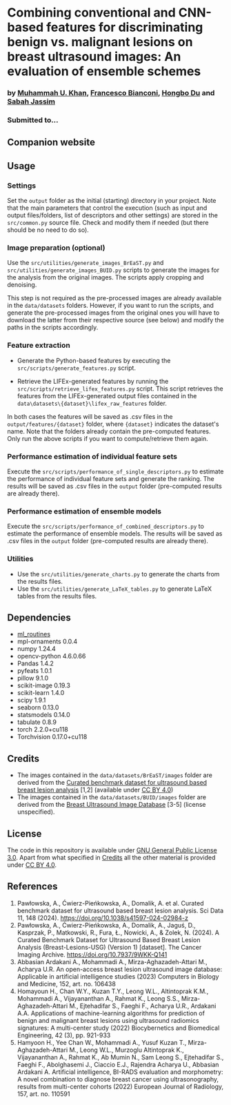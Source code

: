 # Combining conventional and CNN-based features for discriminating benign vs. malignant lesions on breast ultrasound images: An evaluation of ensemble schemes

### by [Muhammah U. Khan](https://www.linkedin.com/in/usama-khan-0a509211a/), [Francesco Bianconi](www.bianconif.net), [Hongbo Du](https://www.buckingham.ac.uk/directory/mr-hongbo-du/) and [Sabah Jassim](https://www.buckingham.ac.uk/directory/professor-sabah-jassim/)

### Submitted to...

## Companion website

## Usage

### Settings
Set the `output` folder as the initial (starting) directory in your project. Note that the main parameters that control the execution (such as input and output files/folders, list of descriptors and other settings) are stored in the `src/common.py` source file. Check and modify them if needed (but there should be no need to do so).  

### Image preparation (optional)
Use the `src/utilities/generate_images_BrEaST.py` and `src/utilities/generate_images_BUID.py` scripts to generate the images for the analysis from the original images. The scripts apply cropping and denoising.

This step is not required as the pre-processed images are already available in the `data/datasets` folders. However, if you want to run the scripts, and generate the pre-processed images from the original ones you will have to download the latter from their respective source (see below) and modify the paths in the scripts accordingly.

### Feature extraction
- Generate the Python-based features by executing the `src/scripts/generate_features.py` script.

- Retrieve the LIFEx-generated features by running the `src/scripts/retrieve_lifex_features.py` script. This script retrieves the features from the LIFEx-generated output files contained in the `data\datasets\{dataset}\lifex_raw_features` folder.

In both cases the features will be saved as .csv files in the `output/features/{dataset}` folder, where `{dataset}` indicates the dataset's name. Note that the folders already contain the pre-computed features. Only run the above scripts if you want to compute/retrieve them again.

### Performance estimation of individual feature sets
Execute the `src/scripts/performance_of_single_descriptors.py` to estimate the performance of individual feature sets and generate the ranking. The results will be saved as .csv files in the `output` folder (pre-computed results are already there).

### Performance estimation of ensemble models
Execute the `src/scripts/performance_of_combined_descriptors.py` to estimate the performance of ensemble models. The results will be saved as .csv files in the `output` folder (pre-computed results are already there).

### Utilities
- Use the `src/utilities/generate_charts.py` to generate the charts from the results files.
- Use the `src/utilities/generate_LaTeX_tables.py` to generate LaTeX tables from the results files.

## Dependencies
- [ml_routines](https://github.com/bianconif/ml_routines)
- mpl-ornaments 0.0.4
- numpy 1.24.4
- opencv-python 4.6.0.66
- Pandas 1.4.2
- pyfeats 1.0.1
- pillow 9.1.0
- scikit-image 0.19.3
- scikit-learn 1.4.0
- scipy 1.9.1
- seaborn 0.13.0
- statsmodels 0.14.0
- tabulate 0.8.9
- torch 2.2.0+cu118
- Torchvision 0.17.0+cu118

## Credits
- The images contained in the `data/datasets/BrEaST/images` folder are derived from the [Curated benchmark dataset for ultrasound based breast lesion analysis](https://www.cancerimagingarchive.net/collection/breast-lesions-usg/) [1,2] (available under [CC BY 4.0](https://creativecommons.org/licenses/by/4.0/))
- The images contained in the `data/datasets/BUID/images` folder are derived from the [Breast Ultrasound Image Database](https://qamebi.com/breast-ultrasound-images-database/) [3-5] (license unspecified).

## License
The code in this repository is available under [GNU General Public License 3.0](https://www.gnu.org/licenses/gpl-3.0.txt). Apart from what specified in [Credits](#credits) all the other material is provided under [CC BY 4.0](https://creativecommons.org/licenses/by/4.0/).

## References
1. Pawłowska, A., Ćwierz-Pieńkowska, A., Domalik, A. et al. Curated benchmark dataset for ultrasound based breast lesion analysis. Sci Data 11, 148 (2024). https://doi.org/10.1038/s41597-024-02984-z
2. Pawłowska, A., Ćwierz-Pieńkowska, A., Domalik, A., Jaguś, D., Kasprzak, P., Matkowski, R., Fura, Ł., Nowicki, A., & Zolek, N. (2024). A Curated Benchmark Dataset for Ultrasound Based Breast Lesion Analysis (Breast-Lesions-USG) (Version 1) [dataset]. The Cancer Imaging Archive. https://doi.org/10.7937/9WKK-Q141
3. Abbasian Ardakani A., Mohammadi A., Mirza-Aghazadeh-Attari M., Acharya U.R. An open-access breast lesion ultrasound image database‏: Applicable in artificial intelligence studies (2023) Computers in Biology and Medicine, 152, art. no. 106438
4. Homayoun H., Chan W.Y., Kuzan T.Y., Leong W.L., Altintoprak K.M., Mohammadi A., Vijayananthan A., Rahmat K., Leong S.S., Mirza-Aghazadeh-Attari M., Ejtehadifar S., Faeghi F., Acharya U.R., Ardakani A.A. Applications of machine-learning algorithms for prediction of benign and malignant breast lesions using ultrasound radiomics signatures: A multi-center study (2022) Biocybernetics and Biomedical Engineering, 42 (3), pp. 921-933
5. Hamyoon H., Yee Chan W., Mohammadi A., Yusuf Kuzan T., Mirza-Aghazadeh-Attari M., Leong W.L., Murzoglu Altintoprak K., Vijayananthan A., Rahmat K., Ab Mumin N., Sam Leong S., Ejtehadifar S., Faeghi F., Abolghasemi J., Ciaccio E.J., Rajendra Acharya U., Abbasian Ardakani A. Artificial intelligence, BI-RADS evaluation and morphometry: A novel combination to diagnose breast cancer using ultrasonography, results from multi-center cohorts (2022) European Journal of Radiology, 157, art. no. 110591
